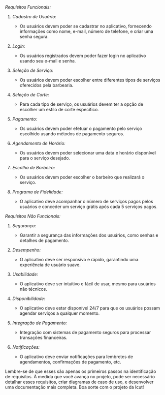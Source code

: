 *Requisitos Funcionais:*

1. *Cadastro de Usuário:*
   - Os usuários devem poder se cadastrar no aplicativo, fornecendo informações como nome, e-mail, número de telefone, e criar uma senha segura.

2. *Login:*
   - Os usuários registrados devem poder fazer login no aplicativo usando seu e-mail e senha.

3. *Seleção de Serviço:*
   - Os usuários devem poder escolher entre diferentes tipos de serviços oferecidos pela barbearia.

4. *Seleção de Corte:*
   - Para cada tipo de serviço, os usuários devem ter a opção de escolher um estilo de corte específico.

5. *Pagamento:*
   - Os usuários devem poder efetuar o pagamento pelo serviço escolhido usando métodos de pagamento seguros.

6. *Agendamento de Horário:*
   - Os usuários devem poder selecionar uma data e horário disponível para o serviço desejado.

7. *Escolha de Barbeiro:*
   - Os usuários devem poder escolher o barbeiro que realizará o serviço.

8. *Programa de Fidelidade:*
   - O aplicativo deve acompanhar o número de serviços pagos pelos usuários e conceder um serviço grátis após cada 5 serviços pagos.

*Requisitos Não Funcionais:*

1. *Segurança:*
   - Garantir a segurança das informações dos usuários, como senhas e detalhes de pagamento.

2. *Desempenho:*
   - O aplicativo deve ser responsivo e rápido, garantindo uma experiência de usuário suave.

3. *Usabilidade:*
   - O aplicativo deve ser intuitivo e fácil de usar, mesmo para usuários não técnicos.

4. *Disponibilidade:*
   - O aplicativo deve estar disponível 24/7 para que os usuários possam agendar serviços a qualquer momento.

5. *Integração de Pagamento:*
   - Integração com sistemas de pagamento seguros para processar transações financeiras.

6. *Notificações:*
   - O aplicativo deve enviar notificações para lembretes de agendamentos, confirmações de pagamento, etc.

Lembre-se de que esses são apenas os primeiros passos na identificação de requisitos. À medida que você avança no projeto, pode ser necessário detalhar esses requisitos, criar diagramas de caso de uso, e desenvolver uma documentação mais completa. Boa sorte com o projeto da Icut!
